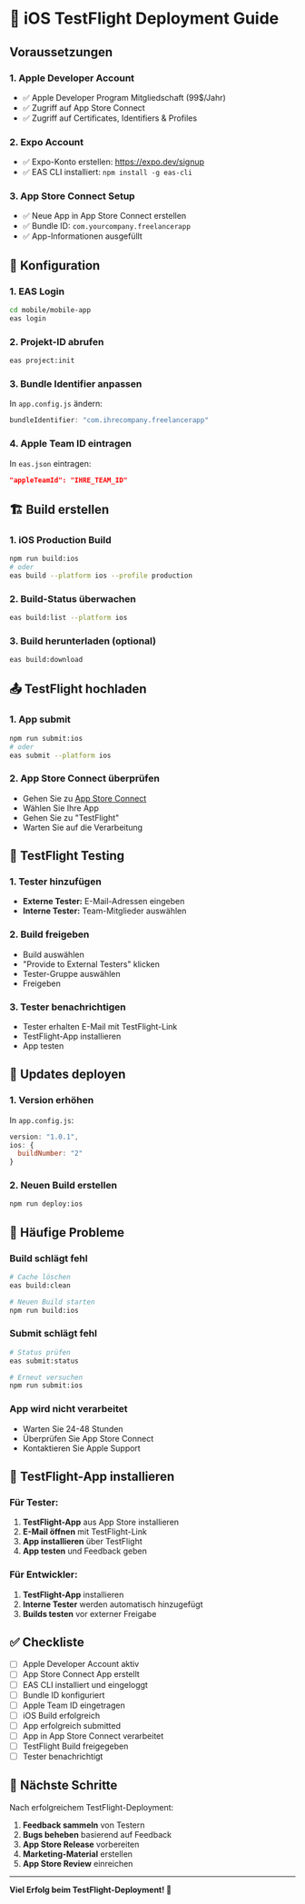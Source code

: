 # 🚀 iOS TestFlight Deployment Guide

## Voraussetzungen

### 1. Apple Developer Account
- ✅ Apple Developer Program Mitgliedschaft (99$/Jahr)
- ✅ Zugriff auf App Store Connect
- ✅ Zugriff auf Certificates, Identifiers & Profiles

### 2. Expo Account
- ✅ Expo-Konto erstellen: https://expo.dev/signup
- ✅ EAS CLI installiert: `npm install -g eas-cli`

### 3. App Store Connect Setup
- ✅ Neue App in App Store Connect erstellen
- ✅ Bundle ID: `com.yourcompany.freelancerapp`
- ✅ App-Informationen ausgefüllt

## 🔧 Konfiguration

### 1. EAS Login
```bash
cd mobile/mobile-app
eas login
```

### 2. Projekt-ID abrufen
```bash
eas project:init
```

### 3. Bundle Identifier anpassen
In `app.config.js` ändern:
```javascript
bundleIdentifier: "com.ihrecompany.freelancerapp"
```

### 4. Apple Team ID eintragen
In `eas.json` eintragen:
```json
"appleTeamId": "IHRE_TEAM_ID"
```

## 🏗️ Build erstellen

### 1. iOS Production Build
```bash
npm run build:ios
# oder
eas build --platform ios --profile production
```

### 2. Build-Status überwachen
```bash
eas build:list --platform ios
```

### 3. Build herunterladen (optional)
```bash
eas build:download
```

## 📤 TestFlight hochladen

### 1. App submit
```bash
npm run submit:ios
# oder
eas submit --platform ios
```

### 2. App Store Connect überprüfen
- Gehen Sie zu [App Store Connect](https://appstoreconnect.apple.com)
- Wählen Sie Ihre App
- Gehen Sie zu "TestFlight"
- Warten Sie auf die Verarbeitung

## 🧪 TestFlight Testing

### 1. Tester hinzufügen
- **Externe Tester:** E-Mail-Adressen eingeben
- **Interne Tester:** Team-Mitglieder auswählen

### 2. Build freigeben
- Build auswählen
- "Provide to External Testers" klicken
- Tester-Gruppe auswählen
- Freigeben

### 3. Tester benachrichtigen
- Tester erhalten E-Mail mit TestFlight-Link
- TestFlight-App installieren
- App testen

## 🔄 Updates deployen

### 1. Version erhöhen
In `app.config.js`:
```javascript
version: "1.0.1",
ios: {
  buildNumber: "2"
}
```

### 2. Neuen Build erstellen
```bash
npm run deploy:ios
```

## 🐛 Häufige Probleme

### Build schlägt fehl
```bash
# Cache löschen
eas build:clean

# Neuen Build starten
npm run build:ios
```

### Submit schlägt fehl
```bash
# Status prüfen
eas submit:status

# Erneut versuchen
npm run submit:ios
```

### App wird nicht verarbeitet
- Warten Sie 24-48 Stunden
- Überprüfen Sie App Store Connect
- Kontaktieren Sie Apple Support

## 📱 TestFlight-App installieren

### Für Tester:
1. **TestFlight-App** aus App Store installieren
2. **E-Mail öffnen** mit TestFlight-Link
3. **App installieren** über TestFlight
4. **App testen** und Feedback geben

### Für Entwickler:
1. **TestFlight-App** installieren
2. **Interne Tester** werden automatisch hinzugefügt
3. **Builds testen** vor externer Freigabe

## ✅ Checkliste

- [ ] Apple Developer Account aktiv
- [ ] App Store Connect App erstellt
- [ ] EAS CLI installiert und eingeloggt
- [ ] Bundle ID konfiguriert
- [ ] Apple Team ID eingetragen
- [ ] iOS Build erfolgreich
- [ ] App erfolgreich submitted
- [ ] App in App Store Connect verarbeitet
- [ ] TestFlight Build freigegeben
- [ ] Tester benachrichtigt

## 🎯 Nächste Schritte

Nach erfolgreichem TestFlight-Deployment:
1. **Feedback sammeln** von Testern
2. **Bugs beheben** basierend auf Feedback
3. **App Store Release** vorbereiten
4. **Marketing-Material** erstellen
5. **App Store Review** einreichen

---

**Viel Erfolg beim TestFlight-Deployment! 🚀**
